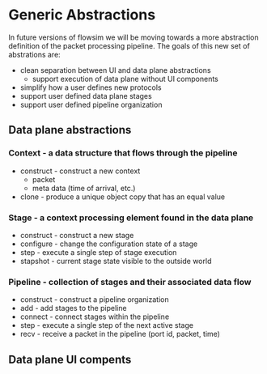 
# Generic Abstractions

In future versions of flowsim we will be moving towards a more abstraction
definition of the packet processing pipeline. The goals of this new set of
abstrations are:
* clean separation between UI and data plane abstractions
    - support execution of data plane without UI components
* simplify how a user defines new protocols
* support user defined data plane stages
* support user defined pipeline organization

## Data plane abstractions

### Context - a data structure that flows through the pipeline
* construct - construct a new context
  - packet
  - meta data (time of arrival, etc.)
* clone - produce a unique object copy that has an equal value

### Stage   - a context processing element found in the data plane
* construct - construct a new stage
* configure - change the configuration state of a stage
* step      - execute a single step of stage execution
* stapshot  - current stage state visible to the outside world

### Pipeline - collection of stages and their associated data flow
* construct  - construct a pipeline organization
* add        - add stages to the pipeline
* connect    - connect stages within the pipeline
* step       - execute a single step of the next active stage
* recv       - receive a packet in the pipeline (port id, packet, time)

## Data plane UI compents


